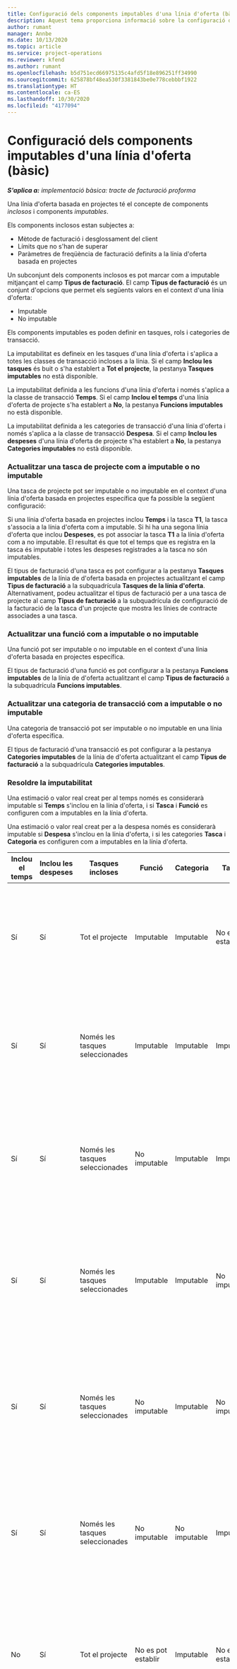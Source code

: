 ```yaml
---
title: Configuració dels components imputables d'una línia d'oferta (bàsic)
description: Aquest tema proporciona informació sobre la configuració de components imputables i no imputables en una línia d'oferta basada en el projecte.
author: rumant
manager: Annbe
ms.date: 10/13/2020
ms.topic: article
ms.service: project-operations
ms.reviewer: kfend
ms.author: rumant
ms.openlocfilehash: b5d751ecd66975135c4afd5f18e896251ff34990
ms.sourcegitcommit: 625878bf48ea530f3381843be0e778cebbbf1922
ms.translationtype: HT
ms.contentlocale: ca-ES
ms.lasthandoff: 10/30/2020
ms.locfileid: "4177094"
---
```

# <a name="configure-the-chargeable-components-of-a-quote-line---lite"></a>Configuració dels components imputables d'una línia d'oferta (bàsic)

_**S'aplica a:** implementació bàsica: tracte de facturació proforma_

Una línia d'oferta basada en projectes té el concepte de components *inclosos* i components *imputables*.

Els components inclosos estan subjectes a:

  - Mètode de facturació i desglossament del client
  - Límits que no s'han de superar 
  - Paràmetres de freqüència de facturació definits a la línia d'oferta basada en projectes

Un subconjunt dels components inclosos es pot marcar com a imputable mitjançant el camp **Tipus de facturació**. El camp **Tipus de facturació** és un conjunt d'opcions que permet els següents valors en el context d'una línia d'oferta:

  - Imputable
  - No imputable

Els components imputables es poden definir en tasques, rols i categories de transacció.

La imputabilitat es defineix en les tasques d'una línia d'oferta i s'aplica a totes les classes de transacció incloses a la línia. Si el camp **Inclou les tasques** és buit o s'ha establert a **Tot el projecte**, la pestanya **Tasques imputables** no està disponible.

La imputabilitat definida a les funcions d'una línia d'oferta i només s'aplica a la classe de transacció **Temps**. Si el camp **Inclou el temps** d'una línia d'oferta de projecte s'ha establert a **No**, la pestanya **Funcions imputables** no està disponible.

La imputabilitat definida a les categories de transacció d'una línia d'oferta i només s'aplica a la classe de transacció **Despesa**. Si el camp **Inclou les despeses** d'una línia d'oferta de projecte s'ha establert a **No**, la pestanya **Categories imputables** no està disponible.

### <a name="update-a-project-task-to-be-chargeable-or-non-chargeable"></a>Actualitzar una tasca de projecte com a imputable o no imputable

Una tasca de projecte pot ser imputable o no imputable en el context d'una línia d'oferta basada en projectes específica que fa possible la següent configuració:

Si una línia d'oferta basada en projectes inclou **Temps** i la tasca **T1**, la tasca s'associa a la línia d'oferta com a imputable. Si hi ha una segona línia d'oferta que inclou **Despeses**, es pot associar la tasca **T1** a la línia d'oferta com a no imputable. El resultat és que tot el temps que es registra en la tasca és imputable i totes les despeses registrades a la tasca no són imputables.

El tipus de facturació d'una tasca es pot configurar a la pestanya **Tasques imputables** de la línia de d'oferta basada en projectes actualitzant el camp **Tipus de facturació** a la subquadrícula **Tasques de la línia d'oferta**. Alternativament, podeu actualitzar el tipus de facturació per a una tasca de projecte al camp **Tipus de facturació** a la subquadrícula de configuració de la facturació de la tasca d'un projecte que mostra les línies de contracte associades a una tasca.

### <a name="update-a-role-to-be-chargeable-or-non-chargeable"></a>Actualitzar una funció com a imputable o no imputable

Una funció pot ser imputable o no imputable en el context d'una línia d'oferta basada en projectes específica.

El tipus de facturació d'una funció es pot configurar a la pestanya **Funcions imputables** de la línia de d'oferta actualitzant el camp **Tipus de facturació** a la subquadrícula **Funcions imputables**.

### <a name="update-a-transaction-category-to-be-chargeable-or-non-chargeable"></a>Actualitzar una categoria de transacció com a imputable o no imputable

Una categoria de transacció pot ser imputable o no imputable en una línia d'oferta específica.

El tipus de facturació d'una transacció es pot configurar a la pestanya **Categories imputables** de la línia de d'oferta actualitzant el camp **Tipus de facturació** a la subquadrícula **Categories imputables**.

### <a name="resolve-chargeability"></a>Resoldre la imputabilitat
Una estimació o valor real creat per al temps només es considerarà imputable si **Temps** s'inclou en la línia d'oferta, i si **Tasca** i **Funció** es configuren com a imputables en la línia d'oferta.

Una estimació o valor real creat per a la despesa només es considerarà imputable si **Despesa** s'inclou en la línia d'oferta, i si les categories **Tasca** i **Categoria** es configuren com a imputables en la línia d'oferta.

| Inclou el temps | Inclou les despeses | Tasques incloses | Funció | Categoria | Tasca | Facturació |
| --- | --- | --- | --- | --- | --- | --- |
| Sí | Sí | Tot el projecte | Imputable | Imputable | No es pot establir | Facturació en un valor real de temps: Imputable </br>Tipus de facturació en un valor real de despesa: Imputable |
| Sí | Sí | Només les tasques seleccionades | Imputable | Imputable | Imputable | Facturació en un valor real de temps: Imputable</br>Tipus de facturació en un valor real de despesa: Imputable |
| Sí | Sí | Només les tasques seleccionades | No imputable | Imputable | Imputable | Facturació en un valor real de temps: No imputable</br>Tipus de facturació en un valor real de despesa: Imputable |
| Sí | Sí | Només les tasques seleccionades | Imputable | Imputable | No imputable | Facturació en un valor real de temps: No imputable</br> Tipus de facturació en un valor real de despesa: No imputable |
| Sí | Sí | Només les tasques seleccionades | No imputable | Imputable | No imputable | Facturació en un valor real de temps: No imputable</br> Tipus de facturació en un valor real de despesa: No imputable |
| Sí | Sí | Només les tasques seleccionades | No imputable | No imputable | Imputable | Facturació en un valor real de temps: No imputable</br> Tipus de facturació en un valor real de despesa: No imputable |
| No | Sí | Tot el projecte | No es pot establir | Imputable | No es pot establir | Facturació en un valor real de temps: No disponible </br>Tipus de facturació en un valor real de despesa: Imputable |
| No | Sí | Tot el projecte | No es pot establir | No imputable | No es pot establir | Facturació en un valor real de temps: No disponible </br>Tipus de facturació en un valor real de despesa: No imputable |
| Sí | No | Tot el projecte | Imputable | No es pot establir | No es pot establir | Facturació en un valor real de temps: Imputable</br>Tipus de facturació en un valor real de despesa: No disponible |
| Sí | No | Tot el projecte | No imputable | No es pot establir | No es pot establir | Facturació en un valor real de temps: No imputable </br>Tipus de facturació en un valor real de despesa: No disponible |


[!INCLUDE[footer-include](../../includes/footer-banner.md)]